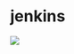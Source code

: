 # jenkins

<a href='https://ngbuild.imanagelabs.dev/job/ng-build/'><img src='https://ngbuild.imanagelabs.dev/buildStatus/icon?job=ng-build'></a>
